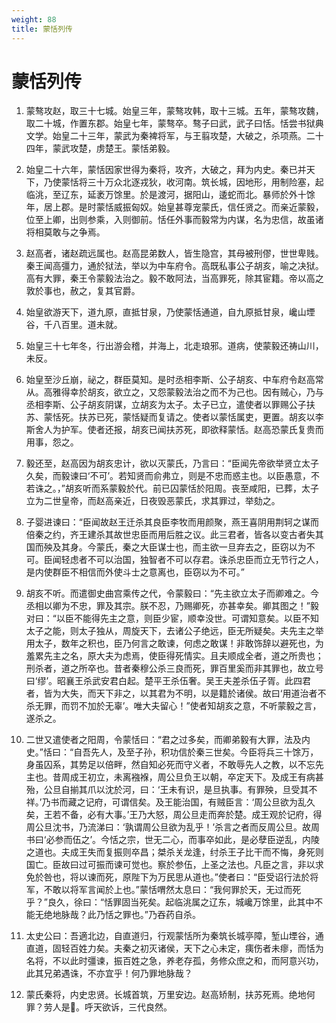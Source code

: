 ```yaml
---
weight: 88
title: 蒙恬列传
---
```


# 蒙恬列传

1. <span id="蒙恬列传-1"></span>
蒙骜攻赵，取三十七城。始皇三年，蒙骜攻韩，取十三城。五年，蒙骜攻魏，取二十城，作置东郡。始皇七年，蒙骜卒。骜子曰武，武子曰恬。恬尝书狱典文学。始皇二十三年，蒙武为秦裨将军，与王翦攻楚，大破之，杀项燕。二十四年，蒙武攻楚，虏楚王。蒙恬弟毅。

2. <span id="蒙恬列传-2"></span>
始皇二十六年，蒙恬因家世得为秦将，攻齐，大破之，拜为内史。秦已并天下，乃使蒙恬将三十万众北逐戎狄，收河南。筑长城，因地形，用制险塞，起临洮，至辽东，延袤万馀里。於是渡河，据阳山，逶蛇而北。暴师於外十馀年，居上郡。是时蒙恬威振匈奴。始皇甚尊宠蒙氏，信任贤之。而亲近蒙毅，位至上卿，出则参乘，入则御前。恬任外事而毅常为内谋，名为忠信，故虽诸将相莫敢与之争焉。

3. <span id="蒙恬列传-3"></span>
赵高者，诸赵疏远属也。赵高昆弟数人，皆生隐宫，其母被刑僇，世世卑贱。秦王闻高彊力，通於狱法，举以为中车府令。高既私事公子胡亥，喻之决狱。高有大罪，秦王令蒙毅法治之。毅不敢阿法，当高罪死，除其宦籍。帝以高之敦於事也，赦之，复其官爵。

4. <span id="蒙恬列传-4"></span>
始皇欲游天下，道九原，直抵甘泉，乃使蒙恬通道，自九原抵甘泉，巉山堙谷，千八百里。道未就。

5. <span id="蒙恬列传-5"></span>
始皇三十七年冬，行出游会稽，并海上，北走琅邪。道病，使蒙毅还祷山川，未反。

6. <span id="蒙恬列传-6"></span>
始皇至沙丘崩，祕之，群臣莫知。是时丞相李斯、公子胡亥、中车府令赵高常从。高雅得幸於胡亥，欲立之，又怨蒙毅法治之而不为己也。因有贼心，乃与丞相李斯、公子胡亥阴谋，立胡亥为太子。太子已立，遣使者以罪赐公子扶苏、蒙恬死。扶苏已死，蒙恬疑而复请之。使者以蒙恬属吏，更置。胡亥以李斯舍人为护军。使者还报，胡亥已闻扶苏死，即欲释蒙恬。赵高恐蒙氏复贵而用事，怨之。

7. <span id="蒙恬列传-7"></span>
毅还至，赵高因为胡亥忠计，欲以灭蒙氏，乃言曰：“臣闻先帝欲举贤立太子久矣，而毅谏曰‘不可’。若知贤而俞弗立，则是不忠而惑主也。以臣愚意，不若诛之。，”胡亥听而系蒙毅於代。前已囚蒙恬於阳周。丧至咸阳，已葬，太子立为二世皇帝，而赵高亲近，日夜毁恶蒙氏，求其罪过，举劾之。

8. <span id="蒙恬列传-8"></span>
子婴进谏曰：“臣闻故赵王迁杀其良臣李牧而用颜聚，燕王喜阴用荆轲之谋而倍秦之约，齐王建杀其故世忠臣而用后胜之议。此三君者，皆各以变古者失其国而殃及其身。今蒙氏，秦之大臣谋士也，而主欲一旦弃去之，臣窃以为不可。臣闻轻虑者不可以治国，独智者不可以存君。诛杀忠臣而立无节行之人，是内使群臣不相信而外使斗士之意离也，臣窃以为不可。”

9. <span id="蒙恬列传-9"></span>
胡亥不听。而遣御史曲宫乘传之代，令蒙毅曰：“先主欲立太子而卿难之。今丞相以卿为不忠，罪及其宗。朕不忍，乃赐卿死，亦甚幸矣。卿其图之！”毅对曰：“以臣不能得先主之意，则臣少宦，顺幸没世。可谓知意矣。以臣不知太子之能，则太子独从，周旋天下，去诸公子绝远，臣无所疑矣。夫先主之举用太子，数年之积也，臣乃何言之敢谏，何虑之敢谋！非敢饰辞以避死也，为羞累先主之名，原大夫为虑焉，使臣得死情实。且夫顺成全者，道之所贵也；刑杀者，道之所卒也。昔者秦穆公杀三良而死，罪百里奚而非其罪也，故立号曰‘缪’。昭襄王杀武安君白起。楚平王杀伍奢。吴王夫差杀伍子胥。此四君者，皆为大失，而天下非之，以其君为不明，以是籍於诸侯。故曰‘用道治者不杀无罪，而罚不加於无辜’。唯大夫留心！”使者知胡亥之意，不听蒙毅之言，遂杀之。

10. <span id="蒙恬列传-10"></span>
二世又遣使者之阳周，令蒙恬曰：“君之过多矣，而卿弟毅有大罪，法及内史。”恬曰：“自吾先人，及至子孙，积功信於秦三世矣。今臣将兵三十馀万，身虽囚系，其势足以倍畔，然自知必死而守义者，不敢辱先人之教，以不忘先主也。昔周成王初立，未离襁褓，周公旦负王以朝，卒定天下。及成王有病甚殆，公旦自揃其爪以沈於河，曰：‘王未有识，是旦执事。有罪殃，旦受其不祥。’乃书而藏之记府，可谓信矣。及王能治国，有贼臣言：‘周公旦欲为乱久矣，王若不备，必有大事。’王乃大怒，周公旦走而奔於楚。成王观於记府，得周公旦沈书，乃流涕曰：‘孰谓周公旦欲为乱乎！’杀言之者而反周公旦。故周书曰‘必参而伍之’。今恬之宗，世无二心，而事卒如此，是必孽臣逆乱，内陵之道也。夫成王失而复振则卒昌；桀杀关龙逢，纣杀王子比干而不悔，身死则国亡。臣故曰过可振而谏可觉也。察於参伍，上圣之法也。凡臣之言，非以求免於咎也，将以谏而死，原陛下为万民思从道也。”使者曰：“臣受诏行法於将军，不敢以将军言闻於上也。”蒙恬喟然太息曰：“我何罪於天，无过而死乎？”良久，徐曰：“恬罪固当死矣。起临洮属之辽东，城巉万馀里，此其中不能无绝地脉哉？此乃恬之罪也。”乃吞药自杀。

11. <span id="蒙恬列传-11"></span>
太史公曰：吾適北边，自直道归，行观蒙恬所为秦筑长城亭障，堑山堙谷，通直道，固轻百姓力矣。夫秦之初灭诸侯，天下之心未定，痍伤者未瘳，而恬为名将，不以此时彊谏，振百姓之急，养老存孤，务修众庶之和，而阿意兴功，此其兄弟遇诛，不亦宜乎！何乃罪地脉哉？

12. <span id="蒙恬列传-12"></span>
蒙氏秦将，内史忠贤。长城首筑，万里安边。赵高矫制，扶苏死焉。绝地何罪？劳人是。呼天欲诉，三代良然。
